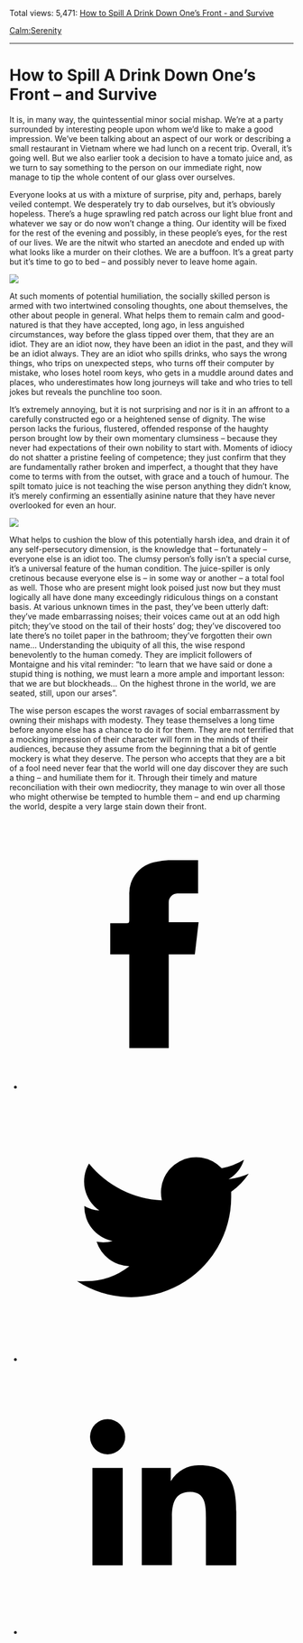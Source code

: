 Total views: 5,471: [How to Spill A Drink Down One’s Front - and Survive](https://www.theschooloflife.com/thebookoflife/how-to-spill-a-drink-down-ones-front-and-survive/)

[Calm:](https://www.theschooloflife.com/thebookoflife/category/calm/)[Serenity](https://www.theschooloflife.com/thebookoflife/category/calm/serenity/)

* * *

# How to Spill A Drink Down One’s Front – and Survive
<style>
						.alignnone {
  display: block;
  margin-left: auto;
  margin-right: auto;
  align: center:
}

.addtoany_share_save_container {
display:none;
}

.wp-block-image {
		display: block;
  margin-left: auto;
  margin-right: auto;
  width: 50%;
}

.aligncenter {
display: block;
  margin-left: auto;
  margin-right: auto;
  align: center:
}

@media only screen and (max-width: 500px) {
  .wp-block-image {
		display: block;
  margin-left: auto;
  margin-right: auto;
  width: 100%;
} }

h1 {max-width: 600px !important;
}
.s18-single-post .content-area .site-main article .post-cat-header-display + .old-wrapper p {
    font-size: 1.200em
}
						</style>

It is, in many way, the quintessential minor social mishap. We’re at a party surrounded by interesting people upon whom we’d like to make a good impression. We’ve been talking about an aspect of our work or describing a small restaurant in Vietnam where we had lunch on a recent trip. Overall, it’s going well. But we also earlier took a decision to have a tomato juice and, as we turn to say something to the person on our immediate right, now manage to tip the whole content of our glass over ourselves.

Everyone looks at us with a mixture of surprise, pity and, perhaps, barely veiled contempt. We desperately try to dab ourselves, but it’s obviously hopeless. There’s a huge sprawling red patch across our light blue front and whatever we say or do now won’t change a thing. Our identity will be fixed for the rest of the evening and possibly, in these people’s eyes, for the rest of our lives. We are the nitwit who started an anecdote and ended up with what looks like a murder on their clothes. We are a buffoon. It’s a great party but it’s time to go to bed – and possibly never to leave home again.

![](https://www.theschooloflife.com/thebookoflife/wp-content/uploads/2018/10/661px-Edvard_Munch_-_Self-Portrait_with_a_Bottle_of_Wine_-_Google_Art_Project.jpg)

At such moments of potential humiliation, the socially skilled person is armed with two intertwined consoling thoughts, one about themselves, the other about people in general. What helps them to remain calm and good-natured is that they have accepted, long ago, in less anguished circumstances, way before the glass tipped over them, that they are an idiot. They are an idiot now, they have been an idiot in the past, and they will be an idiot always. They are an idiot who spills drinks, who says the wrong things, who trips on unexpected steps, who turns off their computer by mistake, who loses hotel room keys, who gets in a muddle around dates and places, who underestimates how long journeys will take and who tries to tell jokes but reveals the punchline too soon.

It’s extremely annoying, but it is not surprising and nor is it in an affront to a carefully constructed ego or a heightened sense of dignity. The wise person lacks the furious, flustered, offended response of the haughty person brought low by their own momentary clumsiness – because they never had expectations of their own nobility to start with. Moments of idiocy do not shatter a pristine feeling of competence; they just confirm that they are fundamentally rather broken and imperfect, a thought that they have come to terms with from the outset, with grace and a touch of humour. The spilt tomato juice is not teaching the wise person anything they didn’t know, it’s merely confirming an essentially asinine nature that they have never overlooked for even an hour.

![](https://www.theschooloflife.com/thebookoflife/wp-content/uploads/2018/10/511px-Jan_van_Bijlert_-_Young_Man_Drinking_a_Glass_of_Wine_-_WGA02184.jpg)

What helps to cushion the blow of this potentially harsh idea, and drain it of any self-persecutory dimension, is the knowledge that – fortunately – everyone else is an idiot too. The clumsy person’s folly isn’t a special curse, it’s a universal feature of the human condition. The juice-spiller is only cretinous because everyone else is – in some way or another – a total fool as well. Those who are present might look poised just now but they must logically all have done many exceedingly ridiculous things on a constant basis. At various unknown times in the past, they’ve been utterly daft: they’ve made embarrassing noises; their voices came out at an odd high pitch; they’ve stood on the tail of their hosts’ dog; they’ve discovered too late there’s no toilet paper in the bathroom; they’ve forgotten their own name… Understanding the ubiquity of all this, the wise respond benevolently to the human comedy. They are implicit followers of Montaigne and his vital reminder: “to learn that we have said or done a stupid thing is nothing, we must learn a more ample and important lesson: that we are but blockheads… On the highest throne in the world, we are seated, still, upon our arses”.

The wise person escapes the worst ravages of social embarrassment by owning their mishaps with modesty. They tease themselves a long time before anyone else has a chance to do it for them. They are not terrified that a mocking impression of their character will form in the minds of their audiences, because they assume from the beginning that a bit of gentle mockery is what they deserve. The person who accepts that they are a bit of a fool need never fear that the world will one day discover they are such a thing – and humiliate them for it. Through their timely and mature reconciliation with their own mediocrity, they manage to win over all those who might otherwise be tempted to humble them – and end up charming the world, despite a very large stain down their front.

<style>
    .iframe-class { display: block !important; }
</style>

- [<svg xmlns="http://www.w3.org/2000/svg" viewbox="0 0 26 26"><title>Facebook</title>
                    <g>
                        <path d="M8.38,10H9.92c.2,0,.29,0,.29-.28,0-.82,0-1.64,0-2.46a3.05,3.05,0,0,1,2.57-3.15A7.22,7.22,0,0,1,14,3.95c.86,0,1.71,0,2.57,0h.25v3.2h-2A.85.85,0,0,0,14,8c0,.62,0,1.24,0,1.91h2.87L16.51,13H14v9H10.21V13H8.38Z"></path>
                    </g>
                </svg>](http://www.facebook.com/sharer/sharer.php?u=https://www.theschooloflife.com/thebookoflife/how-to-spill-a-drink-down-ones-front-and-survive/)
- [<svg xmlns="http://www.w3.org/2000/svg" viewbox="0 0 26 26"><title>Twitter</title>
                    <path d="M21.69,7.9a6.75,6.75,0,0,1-1.94.53,3.39,3.39,0,0,0,1.48-1.87,6.76,6.76,0,0,1-2.14.82,3.38,3.38,0,0,0-5.75,3.08,9.59,9.59,0,0,1-7-3.53,3.38,3.38,0,0,0,1,4.51A3.36,3.36,0,0,1,5.89,11v0A3.38,3.38,0,0,0,8.6,14.37a3.39,3.39,0,0,1-1.53.06,3.38,3.38,0,0,0,3.15,2.35A6.78,6.78,0,0,1,6,18.22a6.87,6.87,0,0,1-.81,0A9.6,9.6,0,0,0,20,10.08q0-.22,0-.44A6.86,6.86,0,0,0,21.69,7.9Z"></path>
                </svg>](http://twitter.com/share?url=https://www.theschooloflife.com/thebookoflife/how-to-spill-a-drink-down-ones-front-and-survive/&text=&via=theschooloflife)
- [<svg xmlns="http://www.w3.org/2000/svg" viewbox="0 0 26 26"><title>LinkedIn</title>
<path class="cls-2" d="M6.67,10H9.58v9.36H6.67ZM8.13,5.32A1.69,1.69,0,1,1,6.44,7,1.69,1.69,0,0,1,8.13,5.32"></path><path class="cls-2" d="M11.41,10H14.2v1.28h0A3.06,3.06,0,0,1,17,9.75c2.95,0,3.49,1.94,3.49,4.46v5.14H17.57V14.79c0-1.09,0-2.48-1.51-2.48s-1.75,1.18-1.75,2.4v4.63H11.41Z"></path></svg>](https://www.linkedin.com/shareArticle?mini=true&url=https://www.theschooloflife.com/thebookoflife/how-to-spill-a-drink-down-ones-front-and-survive/)
